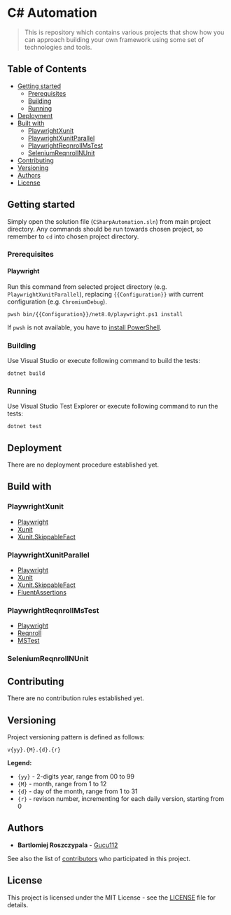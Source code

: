 # C# Automation

> This is repository which contains various projects that show how you can approach building your own framework using some set of technologies and tools.

## Table of Contents
* [Getting started](#getting-started)
  * [Prerequisites](#prerequisites)
  * [Building](#building)
  * [Running](#running)
* [Deployment](#deployment)
* [Built with](#build-with)
  * [PlaywrightXunit](#playwrightxunit)
  * [PlaywrightXunitParallel](#playwrightxunitparallel)
  * [PlaywrightReqnrollMsTest](#playwrightreqnrollmstest)
  * [SeleniumReqnrollNUnit](#seleniumreqnrollnunit)
* [Contributing](#contributing)
* [Versioning](#versioning)
* [Authors](#authors)
* [License](#license)

## Getting started

Simply open the solution file (`CSharpAutomation.sln`) from main project directory. Any commands should be run towards chosen project, so remember to `cd` into chosen project directory.

### Prerequisites

#### Playwright

Run this command from selected project directory (e.g. `PlaywrightXunitParallel`), replacing `{{Configuration}}` with current configuration (e.g. `ChromiumDebug`).

```
pwsh bin/{{Configuration}}/net8.0/playwright.ps1 install
```

If `pwsh` is not available, you have to [install PowerShell](https://docs.microsoft.com/powershell/scripting/install/installing-powershell).

### Building

Use Visual Studio or execute following command to build the tests:

```
dotnet build
```

### Running

Use Visual Studio Test Explorer or execute following command to run the tests:

```
dotnet test
```

## Deployment

There are no deployment procedure established yet.

## Build with

### PlaywrightXunit

* [Playwright](https://playwright.dev/dotnet/)
* [Xunit](https://xunit.net/)
* [Xunit.SkippableFact](https://github.com/AArnott/Xunit.SkippableFact)

### PlaywrightXunitParallel

* [Playwright](https://playwright.dev/dotnet/)
* [Xunit](https://xunit.net/)
* [Xunit.SkippableFact](https://github.com/AArnott/Xunit.SkippableFact)
* [FluentAssertions](https://fluentassertions.com/)

### PlaywrightReqnrollMsTest

* [Playwright](https://playwright.dev/dotnet/)
* [Reqnroll](https://reqnroll.net/)
* [MSTest](https://learn.microsoft.com/dotnet/core/testing/unit-testing-with-mstest)

### SeleniumReqnrollNUnit

## Contributing

There are no contribution rules established yet.

## Versioning

Project versioning pattern is defined as follows:

```
v{yy}.{M}.{d}.{r}
```

**Legend:**

- `{yy}` - 2-digits year, range from 00 to 99
- `{M}` - month, range from 1 to 12
- `{d}` - day of the month, range from 1 to 31
- `{r}` - revison number, incrementing for each daily version, starting from 0

## Authors

- **Bartlomiej Roszczypala** - [Gucu112](https://github.com/gucu112)

See also the list of [contributors](https://github.com/gucu112/CSharpAutomation/contributors) who participated in this project.

## License

This project is licensed under the MIT License - see the [LICENSE](LICENSE.txt) file for details.
